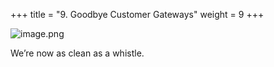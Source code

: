 +++
title = "9. Goodbye Customer Gateways"
weight = 9
+++


![image.png](/images/008-viii-clean-it-up/41-237428-image.png)


We’re now as clean as a whistle. 


